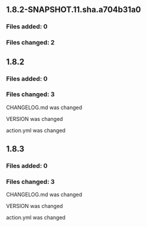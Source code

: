 ## 1.8.2-SNAPSHOT.11.sha.a704b31a0

### Files added: 0

### Files changed: 2


## 1.8.2

### Files added: 0

### Files changed: 3

CHANGELOG.md was changed

VERSION was changed

action.yml was changed


## 1.8.3

### Files added: 0

### Files changed: 3

CHANGELOG.md was changed

VERSION was changed

action.yml was changed


